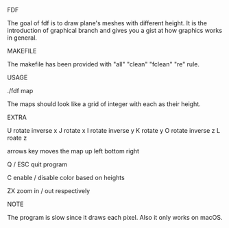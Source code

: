 FDF

The goal of fdf is to draw plane's meshes with different height. It is the introduction of graphical branch and gives you a gist at how graphics works in general.

MAKEFILE

The makefile has been provided with "all" "clean" "fclean" "re" rule.

USAGE

./fdf map


The maps should look like a grid of integer with each as their height.

EXTRA

U rotate inverse x
J rotate x
I rotate inverse y
K rotate y
O rotate inverse z
L roate z

arrows key moves the map up left bottom right

Q / ESC quit program

C enable / disable color based on heights

ZX zoom in / out respectively

NOTE

The program is slow since it draws each pixel. Also it only works on macOS.